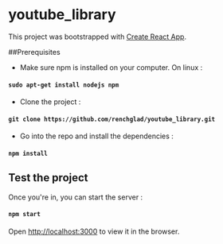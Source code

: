 # youtube_library

This project was bootstrapped with [Create React App](https://github.com/facebook/create-react-app).

##Prerequisites

- Make sure npm is installed on your computer. On linux :
#### `sudo apt-get install nodejs npm`

- Clone the project :
#### `git clone https://github.com/renchglad/youtube_library.git`

- Go into the repo and install the dependencies :

#### `npm install`

## Test the project

Once you're in, you can start the server :

#### `npm start`

Open [http://localhost:3000](http://localhost:3000) to view it in the browser.
